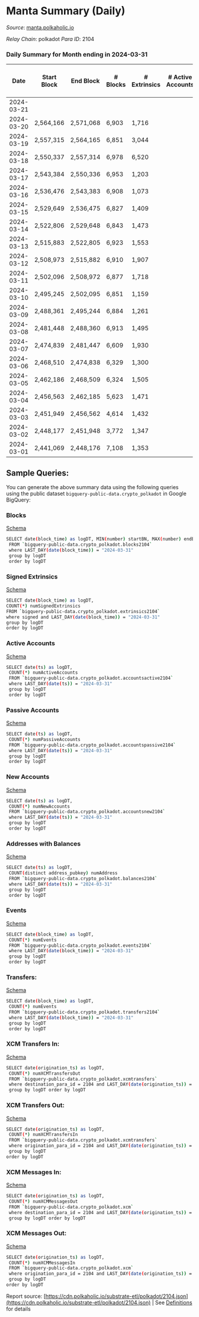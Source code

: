 # Manta Summary (Daily)

_Source_: [manta.polkaholic.io](https://manta.polkaholic.io)

*Relay Chain*: polkadot
*Para ID*: 2104



### Daily Summary for Month ending in 2024-03-31


| Date    | Start Block | End Block | # Blocks | # Extrinsics | # Active Accounts | # Passive Accounts | # New Accounts | # Addresses | # Events  | # Transfers ($USD) | # XCM Transfers In ($USD) | # XCM Transfers Out ($USD) | # XCM In | # XCM Out | Issues |
|---------|-------------|-----------|----------|--------------|-------------------|--------------------|----------------|-------------|-----------|--------------------|---------------------------|----------------------------|----------|-----------|--------|
| 2024-03-21 |  |  |  |  |  |  |  |  |  |   |   |   |  |  |  |
| 2024-03-20 | 2,564,166 | 2,571,068 | 6,903 | 1,716 |  |  |  | 21,868 | 88,526 | 436  |   |   |  |  |  |
| 2024-03-19 | 2,557,315 | 2,564,165 | 6,851 | 3,044 |  |  |  | 21,809 | 100,650 | 1,085  |   |   |  |  |  |
| 2024-03-18 | 2,550,337 | 2,557,314 | 6,978 | 6,520 |  |  |  | 21,757 | 157,531 | 14,615  |   |   |  |  |  |
| 2024-03-17 | 2,543,384 | 2,550,336 | 6,953 | 1,203 |  |  |  | 21,373 | 84,092 | 185  |   |   |  |  |  |
| 2024-03-16 | 2,536,476 | 2,543,383 | 6,908 | 1,073 |  |  |  | 21,315 | 71,464 | 170  |   |   |  |  |  |
| 2024-03-15 | 2,529,649 | 2,536,475 | 6,827 | 1,409 |  |  |  | 21,264 | 85,424 | 263  |   |   |  |  |  |
| 2024-03-14 | 2,522,806 | 2,529,648 | 6,843 | 1,473 |  |  |  | 21,199 | 85,831 | 292  |   |   |  |  |  |
| 2024-03-13 | 2,515,883 | 2,522,805 | 6,923 | 1,553 |  |  |  | 21,133 | 86,499 | 287  |   |   |  |  |  |
| 2024-03-12 | 2,508,973 | 2,515,882 | 6,910 | 1,907 |  |  |  | 21,076 | 88,714 | 336  |   |   |  |  |  |
| 2024-03-11 | 2,502,096 | 2,508,972 | 6,877 | 1,718 |  |  |  | 20,987 | 76,228 | 294  |   |   |  |  |  |
| 2024-03-10 | 2,495,245 | 2,502,095 | 6,851 | 1,159 |  |  |  | 20,913 | 80,399 | 204  |   |   |  |  |  |
| 2024-03-09 | 2,488,361 | 2,495,244 | 6,884 | 1,261 |  |  |  | 20,849 | 80,597 | 169  |   |   |  |  |  |
| 2024-03-08 | 2,481,448 | 2,488,360 | 6,913 | 1,495 |  |  |  | 20,787 | 82,183 | 269  |   |   |  |  |  |
| 2024-03-07 | 2,474,839 | 2,481,447 | 6,609 | 1,930 |  |  |  | 20,726 | 84,079 | 410  |   |   |  |  |  |
| 2024-03-06 | 2,468,510 | 2,474,838 | 6,329 | 1,300 |  |  |  | 20,631 | 66,826 | 253  |   |   |  |  |  |
| 2024-03-05 | 2,462,186 | 2,468,509 | 6,324 | 1,505 |  |  |  | 20,568 | 77,244 | 334  |   |   |  |  |  |
| 2024-03-04 | 2,456,563 | 2,462,185 | 5,623 | 1,471 |  |  |  | 20,522 | 62,318 | 211  |   |   |  |  |  |
| 2024-03-03 | 2,451,949 | 2,456,562 | 4,614 | 1,432 |  |  |  | 20,478 | 50,568 | 236  |   |   |  |  |  |
| 2024-03-02 | 2,448,177 | 2,451,948 | 3,772 | 1,347 |  |  |  | 20,409 | 48,278 | 207  |   |   |  |  |  |
| 2024-03-01 | 2,441,069 | 2,448,176 | 7,108 | 1,353 |  |  |  | 20,354 | 82,516 | 199  |   |   |  |  |  |

## Sample Queries:
You can generate the above summary data using the following queries using the public dataset `bigquery-public-data.crypto_polkadot` in Google BigQuery:


### Blocks 

[Schema](https://github.com/colorfulnotion/substrate-etl/blob/main/schema/blocks.json)

```bash
SELECT date(block_time) as logDT, MIN(number) startBN, MAX(number) endBN, COUNT(*) numBlocks 
 FROM `bigquery-public-data.crypto_polkadot.blocks2104`  
 where LAST_DAY(date(block_time)) = "2024-03-31" 
 group by logDT 
 order by logDT
```

### Signed Extrinsics 

[Schema](https://github.com/colorfulnotion/substrate-etl/blob/main/schema/extrinsics.json)

```bash
SELECT date(block_time) as logDT, 
COUNT(*) numSignedExtrinsics 
FROM `bigquery-public-data.crypto_polkadot.extrinsics2104`  
where signed and LAST_DAY(date(block_time)) = "2024-03-31" 
group by logDT 
order by logDT
```

### Active Accounts 

[Schema](https://github.com/colorfulnotion/substrate-etl/blob/main/schema/accountsactive.json)

```bash
SELECT date(ts) as logDT, 
 COUNT(*) numActiveAccounts 
 FROM `bigquery-public-data.crypto_polkadot.accountsactive2104` 
 where LAST_DAY(date(ts)) = "2024-03-31" 
 group by logDT 
 order by logDT
```

### Passive Accounts 

[Schema](https://github.com/colorfulnotion/substrate-etl/blob/main/schema/accountspassive.json)

```bash
SELECT date(ts) as logDT, 
 COUNT(*) numPassiveAccounts 
 FROM `bigquery-public-data.crypto_polkadot.accountspassive2104` 
 where LAST_DAY(date(ts)) = "2024-03-31" 
 group by logDT 
 order by logDT
```

### New Accounts 

[Schema](https://github.com/colorfulnotion/substrate-etl/blob/main/schema/accountsnew.json)

```bash
SELECT date(ts) as logDT, 
 COUNT(*) numNewAccounts 
 FROM `bigquery-public-data.crypto_polkadot.accountsnew2104` 
 where LAST_DAY(date(ts)) = "2024-03-31" 
 group by logDT
 order by logDT
```

### Addresses with Balances 

[Schema](https://github.com/colorfulnotion/substrate-etl/blob/main/schema/balances.json)

```bash
SELECT date(ts) as logDT,
 COUNT(distinct address_pubkey) numAddress 
 FROM `bigquery-public-data.crypto_polkadot.balances2104` 
 where LAST_DAY(date(ts)) = "2024-03-31" 
 group by logDT 
 order by logDT
```

### Events 

[Schema](https://github.com/colorfulnotion/substrate-etl/blob/main/schema/events.json)

```bash
SELECT date(block_time) as logDT, 
 COUNT(*) numEvents 
 FROM `bigquery-public-data.crypto_polkadot.events2104` 
 where LAST_DAY(date(block_time)) = "2024-03-31" 
 group by logDT 
 order by logDT
```

### Transfers:

[Schema](https://github.com/colorfulnotion/substrate-etl/blob/main/schema/transfers.json)

```bash
SELECT date(block_time) as logDT, 
 COUNT(*) numEvents 
 FROM `bigquery-public-data.crypto_polkadot.transfers2104` 
 where LAST_DAY(date(block_time)) = "2024-03-31" 
 group by logDT 
 order by logDT
```

### XCM Transfers In: 

[Schema](https://github.com/colorfulnotion/substrate-etl/blob/main/schema/xcmtransfers.json)

```bash
SELECT date(origination_ts) as logDT, 
 COUNT(*) numXCMTransfersOut 
 FROM `bigquery-public-data.crypto_polkadot.xcmtransfers` 
 where destination_para_id = 2104 and LAST_DAY(date(origination_ts)) = "2024-03-31" 
 group by logDT order by logDT
```

### XCM Transfers Out: 

[Schema](https://github.com/colorfulnotion/substrate-etl/blob/main/schema/xcmtransfers.json)

```bash
SELECT date(origination_ts) as logDT, 
 COUNT(*) numXCMTransfersIn 
 FROM `bigquery-public-data.crypto_polkadot.xcmtransfers` 
 where origination_para_id = 2104 and LAST_DAY(date(origination_ts)) = "2024-03-31" 
 group by logDT 
order by logDT
```

### XCM Messages In: 

[Schema](https://github.com/colorfulnotion/substrate-etl/blob/main/schema/xcm.json)

```bash
SELECT date(origination_ts) as logDT, 
 COUNT(*) numXCMMessagesOut 
 FROM `bigquery-public-data.crypto_polkadot.xcm` 
 where destination_para_id = 2104 and LAST_DAY(date(origination_ts)) = "2024-03-31" 
 group by logDT order by logDT
```

### XCM Messages Out: 

[Schema](https://github.com/colorfulnotion/substrate-etl/blob/main/schema/xcm.json)

```bash
SELECT date(origination_ts) as logDT, 
 COUNT(*) numXCMMessagesIn 
 FROM `bigquery-public-data.crypto_polkadot.xcm` 
 where origination_para_id = 2104 and LAST_DAY(date(origination_ts)) = "2024-03-31" 
 group by logDT 
order by logDT
```


Report source: [https://cdn.polkaholic.io/substrate-etl/polkadot/2104.json](https://cdn.polkaholic.io/substrate-etl/polkadot/2104.json) | See [Definitions](/DEFINITIONS.md) for details
